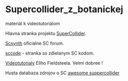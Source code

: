 # Supercollider_z_botanickej

materiál k videotutoriálom

Hlavna stranka projektu [SuperCollider](https://supercollider.github.io/).

[Scsynth](https://scsynth.org/) oficialne SC forum.

[sccode](http://sccode.org/) - stranka so zdielanym SC kodom.


[Videotutorialy](https://www.youtube.com/watch?v=yRzsOOiJ_p4&list=PLPYzvS8A_rTaNDweXe6PX4CXSGq4iEWYC) Eliho Fieldsteela. Velmi dobree !


Husta databaza zdrojov o SC
[awesome suppercollider](https://github.com/madskjeldgaard/awesome-supercollider)
